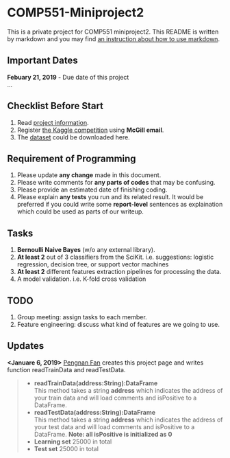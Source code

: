 # COMP551-Miniproject2
This is a private project for COMP551 miniproject2. This README is written by markdown and you may find [an instruction about how to use markdown](https://github.com/adam-p/markdown-here/wiki/Markdown-Cheatsheet).

## Important Dates
**Febuary 21, 2019** - Due date of this project  
...  

## Checklist Before Start
1) Read [project information](https://www.cs.mcgill.ca/~wlh/comp551/files/miniproject2_spec.pdf).  
2) Register [the Kaggle competition](https://www.kaggle.com/t/b95c2a432a9445d6a01a7a95d51d1dd5) using **McGill email**.  
3) The [dataset](https://www.kaggle.com/c/12888/download-all) could be downloaded here.  

## Requirement of Programming
1) Please update **any change** made in this document.  
2) Please write comments for **any parts of codes** that may be confusing.  
3) Please provide an estimated date of finishing coding.  
4) Please explain **any tests** you run and its related result. It would be preferred if you could write some **report-level** sentences as explaination which could be used as parts of our writeup.  

## Tasks  
1) **Bernoulli Naive Bayes** (w/o any external library).  
2) **At least 2** out of 3 classifiers from the SciKit. i.e. suggestions: logistic regression, decision tree, or support vector machines  
3) **At least 2** different features extraction pipelines for processing the data.  
4) A model validation. i.e. K-fold cross validation  

## TODO
1) Group meeting: assign tasks to each member.  
2) Feature engineering: discuss what kind of features are we going to use.  

## Updates
**<Januare 6, 2019>** [Pengnan Fan](https://github.com/Catosine) creates this project page and writes function readTrainData and readTestData. 
> * **readTrainData(address:String):DataFrame**  
> This method takes a string **address** which indicates the address of your train data and will load comments and isPositive to a DataFrame.  
> * **readTestData(address:String):DataFrame**  
> This method takes a string **address** which indicates the address of your test data and will load comments and isPositive to a DataFrame. **Note: all isPositive is initialized as 0**  
> * **Learning set** 25000 in total  
> * **Test set** 25000 in total  
